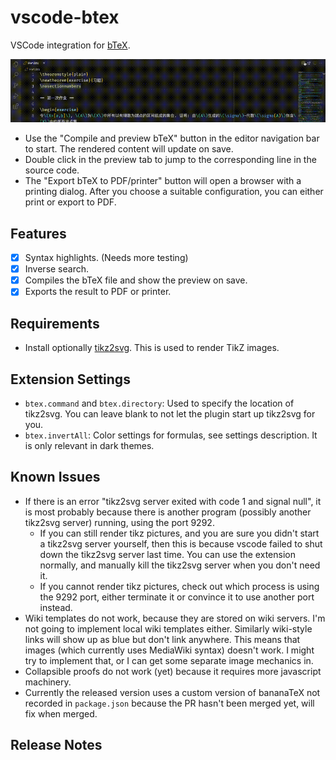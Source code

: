 # vscode-btex

VSCode integration for [bTeX](https://github.com/banana-space/btex).

![Demo](demo/demo.gif)

- Use the "Compile and preview bTeX" button in the editor navigation bar to start. The rendered content will update on save.
- Double click in the preview tab to jump to the corresponding line in the source code.
- The "Export bTeX to PDF/printer" button
will open a browser with a printing dialog. After you choose a suitable
configuration, you can either print or export to PDF.

## Features

- [X] Syntax highlights. (Needs more testing)
- [X] Inverse search.
- [X] Compiles the bTeX file and show the preview on save.
- [X] Exports the result to PDF or printer.

## Requirements

- Install optionally [tikz2svg](https://github.com/banana-space/tikz2svg). This is used to render TikZ images.

## Extension Settings

- `btex.command` and `btex.directory`: Used to specify the location of tikz2svg. You can leave blank to not let the plugin start up tikz2svg for you.
- `btex.invertAll`: Color settings for formulas, see settings description. It is only relevant in dark themes.

## Known Issues

- If there is an error "tikz2svg server exited with code 1 and signal null", it is most probably because there is another program (possibly another tikz2svg server) running, using the port 9292.
  - If you can still render tikz pictures, and you are sure you didn't start a tikz2svg server yourself, then this is because vscode failed to shut down the tikz2svg server last time. You can use the extension normally, and manually kill the tikz2svg server when you don't need it.
  - If you cannot render tikz pictures, check out which process is using the 9292 port, either terminate it or convince it to use another port instead.
- Wiki templates do not work, because they are stored on wiki servers. I'm not going to implement local wiki templates either. Similarly wiki-style links will show up as blue but don't link anywhere. This means that images (which currently uses MediaWiki syntax) doesn't work. I might try to implement that, or I can get some separate image mechanics in.
- Collapsible proofs do not work (yet) because it requires more javascript machinery.
- Currently the released version uses a custom version of bananaTeX not recorded in `package.json` because the PR hasn't been merged yet, will fix when merged.

## Release Notes
